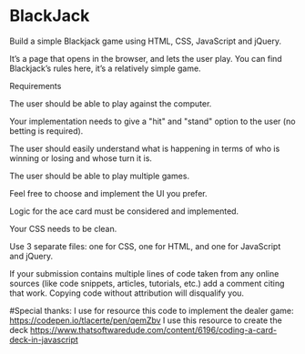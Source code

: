 # BlackJack

Build a simple Blackjack game using HTML, CSS, JavaScript and jQuery.

It’s a page that opens in the browser, and lets the user play. You can find Blackjack’s rules here, it’s a relatively simple game.

Requirements

The user should be able to play against the computer.

Your implementation needs to give a "hit" and "stand" option to the user (no betting is required).

The user should easily understand what is happening in terms of who is winning or losing and whose turn it is.

The user should be able to play multiple games.

Feel free to choose and implement the UI you prefer.

Logic for the ace card must be considered and implemented.

Your CSS needs to be clean.

Use 3 separate files: one for CSS, one for HTML, and one for JavaScript and jQuery.

If your submission contains multiple lines of code taken from any online sources (like code snippets, articles, tutorials, etc.) add a comment citing that work. Copying code without attribution will disqualify you.

#Special thanks:
I use for resource this code to implement the dealer game:
https://codepen.io/tlacerte/pen/qemZbv
I use this resource to create the deck
https://www.thatsoftwaredude.com/content/6196/coding-a-card-deck-in-javascript
